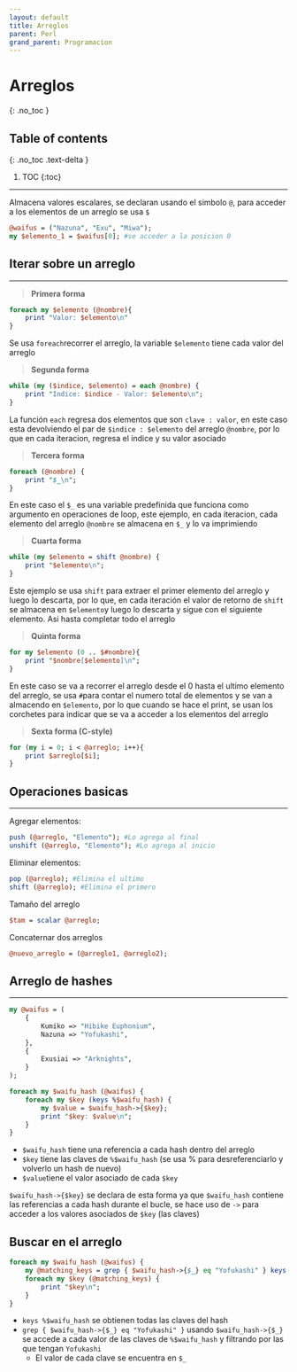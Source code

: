 ```yaml
---
layout: default
title: Arreglos
parent: Perl
grand_parent: Programacion
---
```


# Arreglos
{: .no_toc }

## Table of contents
{: .no_toc .text-delta }

1. TOC
{:toc}

---


Almacena valores escalares, se declaran usando el simbolo ```@```, para acceder a los elementos de un arreglo se usa ```$```
```perl
@waifus = ("Nazuna", "Exu", "Miwa");
my $elemento_1 = $waifus[0]; #se acceder a la posicion 0
```
## Iterar sobre un arreglo
---
>**Primera forma**

```perl
foreach my $elemento (@nombre){
	print "Valor: $elemento\n"
}
```
Se usa ```foreach```recorrer el arreglo, la variable ```$elemento``` tiene cada valor del arreglo
> **Segunda forma**

```perl
while (my ($indice, $elemento) = each @nombre) {
	print "Indice: $indice - Valor: $elemento\n";
}
```
La función ```each``` regresa dos elementos que son ```clave : valor```, en este caso esta devolviendo el par de ```$indice : $elemento``` del arreglo ```@nombre```, por lo que en cada iteracion, regresa el indice y su valor asociado

> **Tercera forma**

```perl
foreach (@nombre) {
	print "$_\n";
}
```
En este caso el ```$_``` es una variable predefinida que funciona como argumento en operaciones de loop, este ejemplo, en cada iteracion, cada elemento del arreglo ```@nombre``` se almacena en ```$_``` y lo va imprimiendo 

> **Cuarta forma**

```perl
while (my $elemento = shift @nombre) {
	print "$elemento\n";
}
```
Este ejemplo se usa ```shift``` para extraer el primer elemento del arreglo y luego lo descarta, por lo que, en cada iteración el valor de retorno de ```shift``` se almacena en ```$elemento```y luego lo descarta y sigue con el siguiente elemento. Asi hasta completar todo el arreglo

> **Quinta forma**

```perl
for my $elemento (0 .. $#nombre){
	print "$nombre[$elemento]\n";
}
```
En este caso se va a recorrer el arreglo desde el 0 hasta el ultimo elemento del arreglo, se usa ```#```para contar el numero total de elementos y se van a almacendo en ```$elemento```, por lo que cuando se hace el print, se usan los corchetes para indicar que se va a acceder a los elementos del arreglo

>**Sexta forma (C-style)**

```perl
for (my i = 0; i < @arreglo; i++){
	print $arreglo[$i];
}
```
## Operaciones basicas
---
Agregar elementos:
```perl
push (@arreglo, "Elemento"); #Lo agrega al final
unshift (@arreglo, "Elemento"); #Lo agrega al inicio
```
Eliminar elementos:
```perl
pop (@arreglo); #Elimina el ultimo
shift (@arreglo); #Elimina el primero
```
Tamaño del arreglo
```perl
$tam = scalar @arreglo;
```
Concaternar dos arreglos
```perl
@nuevo_arreglo = (@arreglo1, @arreglo2); 
```

## Arreglo de hashes
---
```perl
my @waifus = (
    {
		Kumiko => "Hibike Euphonium",
		Nazuna => "Yofukashi",
	},
	{
		Exusiai => "Arknights",
	}
);

foreach my $waifu_hash (@waifus) {
	foreach my $key (keys %$waifu_hash) {
		my $value = $waifu_hash->{$key};
		print "$key: $value\n";
	}
}
```
- ```$waifu_hash``` tiene una referencia a cada hash dentro del arreglo 
- ```$key``` tiene las claves de ```%$waifu_hash``` (se usa % para desreferenciarlo y volverlo un hash de nuevo)
- ```$value```tiene el valor asociado de cada ```$key``` 

```$waifu_hash->{$key}``` se declara de esta forma ya que ```$waifu_hash``` contiene las referencias a cada hash durante el bucle, se hace uso de ```->``` para acceder a los valores asociados de ```$key``` (las claves)

## Buscar en el arreglo

```perl
foreach my $waifu_hash (@waifus) {
	my @matching_keys = grep { $waifu_hash->{$_} eq "Yofukashi" } keys %$waifu_hash;
	foreach my $key (@matching_keys) {
		print "$key\n";
	}
}
```

- ```keys %$waifu_hash``` se obtienen todas las claves del hash
- ```grep { $waifu_hash->{$_} eq "Yofukashi" }``` usando ```$waifu_hash->{$_}``` se accede a cada valor de las claves de ```%$waifu_hash``` y filtrando por las que tengan ```Yofukashi``` 
	- El valor de cada clave se encuentra en ```$_```

